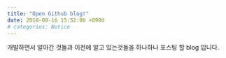 ```yaml
---
title: "Open Github blog!"
date: 2018-08-16 15:52:00 +0900
# categories: Notice
---
```


개발하면서 알아간 것들과 이전에 알고 있는것들을 하나하나 포스팅 할 blog 입니다.